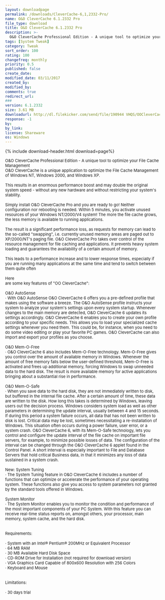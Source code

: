 ```yaml
---
layout: downloadpage
permalink: /downloads/CleverCache-6,1,2332-Pro/
name: O&O CleverCache 6.1.2332 Pro
file_type: download
title: O&O CleverCache 6.1.2332 Pro
description: >-
  O&O CleverCache Professional Edition - A unique tool to optimize your File Cache Management  O&O CleverCache is a unique application to optimize the File Cache Management of Windows NT, Windows 2000, and Windows XP
tags: [System Tweak]
category: Tweak
sort_order: 100
rating: 100
changefreq: monthly
priority: 0.5
published: false
create_date: 
modified_date: 03/11/2017
created_by: 
modified_by: 
comments: true
redirect_url: 
### 
version: 6.1.2332
size: 3.61 MB
downloadurl: http://dl.filekicker.com/send/file/190944 VHQS/OOCleverCache61ServerEnu.exe
response: -1
by: 
by_link: 
license: Shareware 
os: Windows
---
```


{% include download-header.html download=page%}

<p style="fix-download-text !important">
<p><font size="2">O&amp;O CleverCache Professional Edition - A unique tool to optimize your File Cache Management <br />
O&amp;O CleverCache is a unique application to optimize the File Cache Management of Windows NT, Windows 2000, and Windows XP. <br />
<br />
This results in an enormous performance boost and may double the original system speed - without any new hardware and without restricting your system's stability. <br />
<br />
Simply install O&amp;O CleverCache Pro and you are ready to go! Neither configuration nor rebooting is needed. Within 5 minutes, you activate unused resources of your Windows NT/2000/V4 system! The more the file cache grows, the less memory is available to running applications. <br />
<br />
The result is a significant performance loss, as requests for memory can lead to the so-called "swapping", i.e. currently unused memory areas are paged out to XP/2000/NT's paging file. O&amp;O CleverCache Pro takes over control of the resource management for file caching and applications. It prevents heavy system loading and guarantees the availability of a certain amount of memory. <br />
<br />
This leads to a performance increase and to lower response times, especially if you are running many applications at the same time and tend to switch between them quite often <br />
<br />
Here <br />
are some key features of "OO CleverCache": <br />
<br />
O&amp;O AutoSense <br />
· With O&amp;O AutoSense O&amp;O CleverCache 6 offers you a pre-defined profile that makes using the software a breeze. The O&amp;O AutoSense profile instructs your system to analyze your system's settings upon every system startup. Whenever changes to the main memory are detected, O&amp;O CleverCache 6 updates its settings accordingly. O&amp;O CleverCache 6 enables you to create your own profile according to your specific needs. This allows you to load your specialized cache settings whenever you need them. This could be, for instance, when you need to do some video editing or play your favorite PC games. O&amp;O CleverCache can also import and export your profiles as you choose. <br />
<br />
O&amp;O Mem-O-Free <br />
· O&amp;O CleverCache 6 also includes Mem-O-Free technology. Mem-O-Free gives you control over the amount of available memory in Windows. Whenever the amount of free memory falls below the user-defined threshold, Mem-O-Free is activated and frees up additional memory, forcing Windows to swap unneeded data to the hard disk. The result is more available memory for active applications bringing about a substantial rise in performance. <br />
<br />
O&amp;O Mem-O-Safe <br />
· When you save data to the hard disk, they are not immediately written to disk, but buffered in the internal file cache. After a certain amount of time, these data are written to the disk. How long this takes is determined by Windows, leaving users out the decision process. Windows considers system load as well as other parameters in determining the update interval, usually between 4 and 15 seconds. If during this period a system failure occurs, all data that has not been written to disk is lost. Critical data may be lost, sometimes necessitating a re-installation of Windows. This situation often occurs during a power failure, user error, or a system crash. O&amp;O CleverCache 6, with its Mem-O-Safe technology, lets you control and configure the update interval of the file cache on important file servers, for example, to minimize possible losses of data. The configuration of the interval can be changed through the O&amp;O CleverCache 6 applet found in the Control Panel. A short interval is especially important to File and Database Servers that hold critical Business data, in that it minimizes any loss of data sustained in a system crash. <br />
<br />
New: System Tuning <br />
· The System Tuning feature in O&amp;O CleverCache 6 includes a number of functions that can optimize or accelerate the performance of your operating system. These functions also give you access to system parameters not granted by the standard tools offered in Windows. <br />
<br />
System Monitor <br />
· The System Monitor enables you to monitor the condition and performance of the most important components of your PC System. With this feature you can receive real-time status reports on, amongst others, your processor, main memory, system cache, and the hard disk. <br />
<br />
<br />
Requirements: <br />
<br />
· System with an Intel® Pentium® 200MHz or Equivalent Processor <br />
· 64 MB RAM <br />
· 30 MB Available Hard Disk Space <br />
· CD-ROM Drive for Installation (not required for download version) <br />
· VGA Graphics Card Capable of 800x600 Resolution with 256 Colors <br />
· Keyboard and Mouse <br />
<br />
<br />
Limitations: <br />
<br />
· 30 days trial <br />
<br />
</font></p></p>
